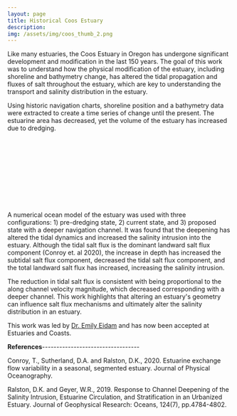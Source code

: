```yaml
---
layout: page
title: Historical Coos Estuary
description: 
img: /assets/img/coos_thumb_2.png
---
```


Like many estuaries, the Coos Estuary in Oregon has undergone significant development and modification in the last 150 years. The goal of this work was to understand how the physical modification of the estuary, including shoreline and bathymetry change, has altered the tidal propagation and fluxes of salt throughout the estuary, which are key to understanding the transport and salinity distribution in the estuary.

Using historic navigation charts, shoreline position and a bathymetry data were extracted to create a time series of change until the present. The estuarine area has decreased, yet the volume of the estuary has increased due to dredging.

<object data="/assets/img/FIg4_Bathy_thalweg_transect.pdf" type="application/pdf" width="600px" height="500px">
    <embed src="https://github.com/tedconroy/tedconroy.github.io/tree/master">
    </embed>
</object>

A numerical ocean model of the estuary was used with three configurations: 1) pre-dredging state, 2) current state, and 3) proposed state with a deeper navigation channel. It was found that the deepening has altered the tidal dynamics and increased the salinity intrusion into the estuary. Although the tidal salt flux is the dominant landward salt flux component (Conroy et. al 2020), the increase in depth has increased the subtidal salt flux component, decreased the tidal salt flux component, and the total landward salt flux has increased, increasing the salinity intrusion.

The reduction in tidal salt flux is consistent with being proportional to the along channel velocity magnitude, which decreased corresponding with a deeper channel. This work highlights that altering an estuary's geometry can influence salt flux mechanisms and ultimately alter the salinity distribution in an estuary.

This work was led by [Dr. Emily Eidam](https://marine.unc.edu/people/faculty/emily-eidam/) and has now been accepted at Estuaries and Coasts.

**References**----------------------------------

Conroy, T., Sutherland, D.A. and Ralston, D.K., 2020. Estuarine exchange flow variability in a seasonal, segmented estuary. Journal of Physical Oceanography.

Ralston, D.K. and Geyer, W.R., 2019. Response to Channel Deepening of the Salinity Intrusion, Estuarine Circulation, and Stratification in an Urbanized Estuary. Journal of Geophysical Research: Oceans, 124(7), pp.4784-4802.
